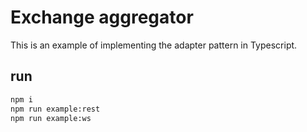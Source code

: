 # Exchange aggregator

This is an example of implementing the adapter pattern in Typescript.

## run

```sh
npm i
npm run example:rest
npm run example:ws
```
